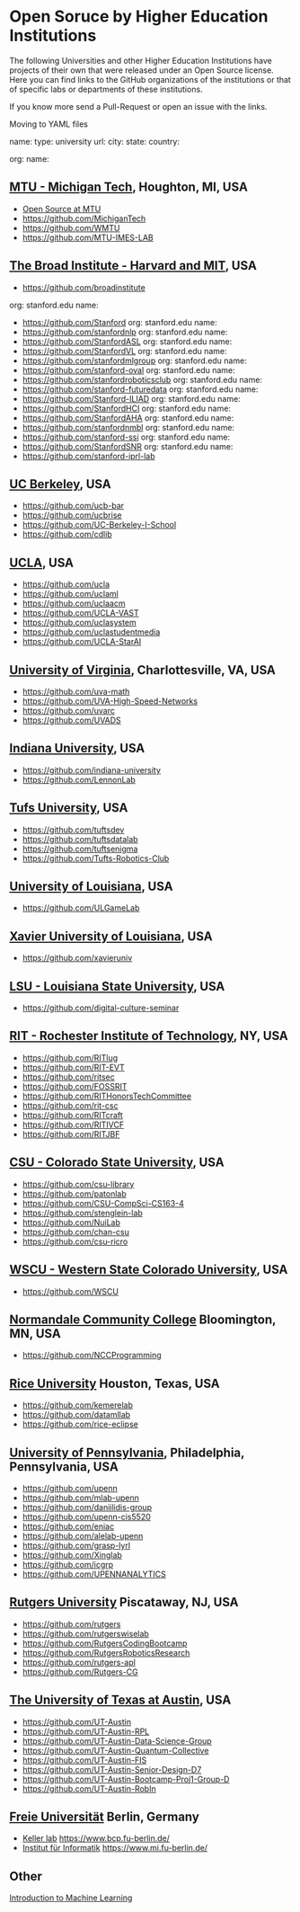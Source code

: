 # Open Soruce by Higher Education Institutions

The following Universities and other Higher Education Institutions have projects of their own that were released under an Open Source license.
Here you can find links to the GitHub organizations of the institutions or that of specific labs or departments of these institutions.

If you know more send a Pull-Request or open an issue with the links.

Moving to YAML files

name:
type: university
url:
city:
state:
country:

org:
name:

## [MTU - Michigan Tech](https://www.mtu.edu/), Houghton, MI, USA

* [Open Source at MTU](https://opensource.mtu.edu/)
* https://github.com/MichiganTech
* https://github.com/WMTU
* https://github.com/MTU-IMES-LAB


## [The Broad Institute - Harvard and MIT](https://www.broadinstitute.org/), USA

* https://github.com/broadinstitute



org: stanford.edu
name:
* https://github.com/Stanford
org: stanford.edu
name:
* https://github.com/stanfordnlp
org: stanford.edu
name:
* https://github.com/StanfordASL
org: stanford.edu
name:
* https://github.com/StanfordVL
org: stanford.edu
name:
* https://github.com/stanfordmlgroup
org: stanford.edu
name:
* https://github.com/stanford-oval
org: stanford.edu
name:
* https://github.com/stanfordroboticsclub
org: stanford.edu
name:
* https://github.com/stanford-futuredata
org: stanford.edu
name:
* https://github.com/Stanford-ILIAD
org: stanford.edu
name:
* https://github.com/StanfordHCI
org: stanford.edu
name:
* https://github.com/StanfordAHA
org: stanford.edu
name:
* https://github.com/stanfordnmbl
org: stanford.edu
name:
* https://github.com/stanford-ssi
org: stanford.edu
name:
* https://github.com/StanfordSNR
org: stanford.edu
name:
* https://github.com/stanford-iprl-lab

## [UC Berkeley](https://www.berkeley.edu/), USA

* https://github.com/ucb-bar
* https://github.com/ucbrise
* https://github.com/UC-Berkeley-I-School
* https://github.com/cdlib

## [UCLA](https://www.ucla.edu/), USA

* https://github.com/ucla
* https://github.com/uclaml
* https://github.com/uclaacm
* https://github.com/UCLA-VAST
* https://github.com/uclasystem
* https://github.com/uclastudentmedia
* https://github.com/UCLA-StarAI

## [University of Virginia](https://www.virginia.edu/),  Charlottesville, VA, USA

* https://github.com/uva-math
* https://github.com/UVA-High-Speed-Networks
* https://github.com/uvarc
* https://github.com/UVADS
## [Indiana University](https://www.iu.edu/), USA

* https://github.com/indiana-university
* https://github.com/LennonLab

## [Tufs University](https://www.tufts.edu/), USA

* https://github.com/tuftsdev
* https://github.com/tuftsdatalab
* https://github.com/tuftsenigma
* https://github.com/Tufts-Robotics-Club

## [University of Louisiana](https://louisiana.edu/), USA

* https://github.com/ULGameLab

##  [Xavier University of Louisiana](https://www.xula.edu/), USA

* https://github.com/xavieruniv

## [LSU - Louisiana State University](https://lsu.edu/), USA

* https://github.com/digital-culture-seminar

## [RIT - Rochester Institute of Technology](https://www.rit.edu/), NY, USA

* https://github.com/RITlug
* https://github.com/RIT-EVT
* https://github.com/ritsec
* https://github.com/FOSSRIT
* https://github.com/RITHonorsTechCommittee
* https://github.com/rit-csc
* https://github.com/RITcraft
* https://github.com/RITIVCF
* https://github.com/RITJBF

## [CSU - Colorado State University](https://www.colostate.edu/), USA

* https://github.com/csu-library
* https://github.com/patonlab
* https://github.com/CSU-CompSci-CS163-4
* https://github.com/stenglein-lab
* https://github.com/NuiLab
* https://github.com/chan-csu
* https://github.com/csu-ricro

## [WSCU - Western State Colorado University](https://western.edu/), USA

* https://github.com/WSCU

## [Normandale Community College](https://www.normandale.edu/)  Bloomington, MN, USA

* https://github.com/NCCProgramming

## [Rice University](https://www.rice.edu/) Houston, Texas, USA

* https://github.com/kemerelab
* https://github.com/datamllab
* https://github.com/rice-eclipse

##  [University of Pennsylvania](https://www.upenn.edu/), Philadelphia, Pennsylvania, USA

* https://github.com/upenn
* https://github.com/mlab-upenn
* https://github.com/daniilidis-group
* https://github.com/upenn-cis5520
* https://github.com/eniac
* https://github.com/alelab-upenn
* https://github.com/grasp-lyrl
* https://github.com/Xinglab
* https://github.com/icgrp
* https://github.com/UPENNANALYTICS


## [Rutgers University](https://www.rutgers.edu/)  Piscataway, NJ, USA

* https://github.com/rutgers
* https://github.com/rutgerswiselab
* https://github.com/RutgersCodingBootcamp
* https://github.com/RutgersRoboticsResearch
* https://github.com/rutgers-apl
* https://github.com/Rutgers-CG


## [The University of Texas at Austin](https://www.utexas.edu/), USA

* https://github.com/UT-Austin
* https://github.com/UT-Austin-RPL
* https://github.com/UT-Austin-Data-Science-Group
* https://github.com/UT-Austin-Quantum-Collective
* https://github.com/UT-Austin-FIS
* https://github.com/UT-Austin-Senior-Design-D7
* https://github.com/UT-Austin-Bootcamp-Proj1-Group-D
* https://github.com/UT-Austin-RobIn


## [Freie Universität](https://www.fu-berlin.de/) Berlin, Germany

* [Keller lab](https://github.com/bkellerlab)  https://www.bcp.fu-berlin.de/
* [Institut für Informatik](https://github.com/fubinf)  https://www.mi.fu-berlin.de/


## Other

[Introduction to Machine Learning](https://github.com/GreenGilad/IML.HUJI)

